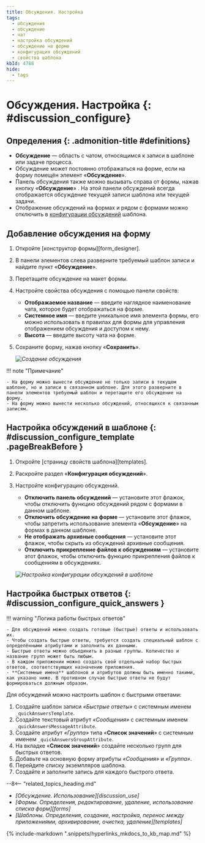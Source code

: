 ```yaml
---
title: Обсуждения. Настройка
tags:
  - обсуждения
  - обсуждение
  - чат
  - настройка обсуждений
  - обсуждение на форме
  - конфигурация обсуждений
  - свойства шаблона
kbId: 4788
hide:
  - tags
---
```


# Обсуждения. Настройка {: #discussion_configure}

<div class="admonition question" markdown="block">

## Определения {: .admonition-title #definitions}

- **Обсуждение** — область с чатом, относящимся к записи в шаблоне или задаче процесса.
- Обсуждение может постоянно отображаться на форме, если на форму помещён элемент «**Обсуждение**».
- Панель обсуждения также можно вызывать справа от формы, нажав кнопку «**Обсуждение**» <i class="fa-light fa-comment-dots"></i>. На этой панели обсуждений всегда отображается обсуждение текущей записи шаблона или текущей задачи.
- Отображение обсуждений на формах и рядом с формами можно отключить в [конфигурации обсуждений](#discussion_configure_template) шаблона.

</div>

## Добавление обсуждения на форму

1. Откройте [конструктор формы][form_designer].
2. В панели элементов слева разверните требуемый шаблон записи и найдите пункт «**Обсуждение**».
3. Перетащите обсуждение на макет формы.
4. Настройте свойства обсуждения с помощью панели свойств:

    - **Отображаемое название** — введите наглядное наименование чата, которое будет отображаться на форме.
    - **Системное имя** — введите уникальное имя элемента формы, его можно использовать в правилах для формы для управления отображением обсуждения и доступом к нему.
    - **Высота** — введите высоту чата на форме.

5. Сохраните форму, нажав кнопку «**Сохранить**».

    _![Создание обсуждения](discussion_create.png)_

!!! note "Примечание"

    - На форму можно вынести обсуждение не только записи в текущем шаблоне, но и записи в связанном шаблоне. Для этого разверните в панели элементов требуемый шаблон и перетащите его обсуждение на форму.
    - На форму можно вынести несколько обсуждений, относящихся к связанным записям.

## Настройка обсуждений в шаблоне {: #discussion_configure_template .pageBreakBefore }

1. Откройте [страницу свойств шаблона][templates].
2. Раскройте раздел «**Конфигурация обсуждений**».
3. Настройте конфигурацию обсуждений.

    - **Отключить панель обсуждений** — установите этот флажок, чтобы отключить функцию обсуждений рядом с формами в данном шаблоне.
    - **Отключить обсуждение на форме** — установите этот флажок, чтобы запретить использование элемента «**Обсуждение**» на формах в данном шаблоне.
    - **Не отображать архивные сообщения** — установите этот флажок, чтобы скрыть из обсуждений архивные сообщения.
    - **Отключить прикрепление файлов к обсуждениям** — установите этот флажок, чтобы отключить функцию прикрепления файлов к сообщениям в обсуждениях.

    _![Настройка конфигурации обсуждений в шаблоне](discussion_configure_template.png)_

## Настройка быстрых ответов {: #discussion_configure_quick_answers }

!!! warning "Логика работы быстрых ответов"

    - Для обсуждений можно создать готовые (быстрые) ответы и использовать их.
    - Чтобы создать быстрые ответы, требуется создать специальный шаблон с определёнными атрибутами и заполнить их данными.
    - Быстрые ответы можно объединить в разные группы. Количество и название групп может быть любым.
    - В каждом приложении можно создать свой отдельный набор быстрых ответов, соответствующих назначению приложения.
    - **Системные имена** шаблонов и атрибутов должны быть именно такими, как указано ниже. В противном случае быстрые ответы не будут формироваться должным образом.

Для обсуждений можно настроить шаблон с быстрыми ответами:

1. Создайте шаблон записи _«Быстрые ответы»_ с системным именем `_quickAnswersTemplate`.
2. Создайте текстовый атрибут _«Сообщения»_ с системным именем `_quickAnswersMessageAttribute`.
3. Создайте атрибут _«Группа»_ типа «**Список значений**» с системным именем `_quickAnswersGroupAttribute`.
4. На вкладке «**Список значений**» создайте несколько групп для быстрых ответов.
5. Добавьте на основную форму атрибуты _«Сообщения»_ и _«Группа»_.
6. Перейдите списку экземпляров шаблона.
7. Создайте и заполните запись для каждого быстрого ответа.

<div class="relatedTopics" markdown="block">

--8<-- "related_topics_heading.md"

- _[Обсуждение. Использование][discussion_use]_
- _[Формы. Определения, редактирование, удаление, использование списка форм][forms]_
- _[Шаблоны. Определения, создание, настройка, перенос между приложениями, архивирование, очистка, удаление][templates]_

</div>

{% include-markdown ".snippets/hyperlinks_mkdocs_to_kb_map.md" %}
